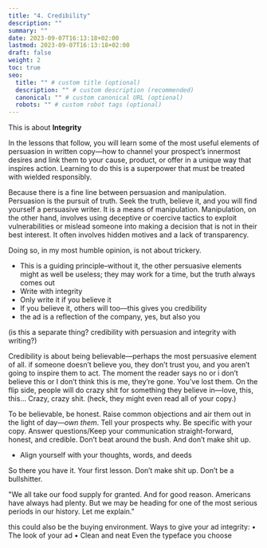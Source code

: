 ```yaml
---
title: "4. Credibility"
description: ""
summary: ""
date: 2023-09-07T16:13:18+02:00
lastmod: 2023-09-07T16:13:18+02:00
draft: false
weight: 2
toc: true
seo:
  title: "" # custom title (optional)
  description: "" # custom description (recommended)
  canonical: "" # custom canonical URL (optional)
  robots: "" # custom robot tags (optional)
---
```


This is about **Integrity**

In the lessons that follow, you will learn some of the most useful elements of persuasion in written copy&mdash;how to channel your prospect’s innermost desires and link them to your cause, product, or offer in a unique way that inspires action. Learning to do this is a superpower that must be treated with wielded responsibly.

Because there is a fine line between persuasion and manipulation. Persuasion is the pursuit of truth. Seek the truth, believe it, and you will find yourself a persuasive writer. It is a means of manipulation. Manipulation, on the other hand, involves using deceptive or coercive tactics to exploit vulnerabilities or mislead someone into making a decision that is not in their best interest. It often involves hidden motives and a lack of transparency.

Doing so, in my most humble opinion, is not about trickery.

* This is a guiding principle–without it, the other persuasive elements might as well be useless; they may work for a time, but the truth always comes out
* Write with integrity
* Only write it if you believe it
* If you believe it, others will too&mdash;this gives you credibility
* the ad is a reflection of the company, yes, but also you

(is this a separate thing? credibility with persuasion and integrity with writing?)

Credibility is about being believable&mdash;perhaps the most persuasive element of all. if someone doesn’t believe you, they don’t trust you, and you aren’t going to inspire them to act. The moment the reader says no or i don’t believe this or I don’t think this is me, they’re gone. You’ve lost them. On the flip side, people will do crazy shit for something they believe in&mdash;love, this, this… Crazy, crazy shit. (heck, they might even read all of your copy.)

To be believable, be honest. Raise common objections and air them out in the light of day&mdash;*own them*. Tell your prospects why. Be specific with your copy. Answer questions/Keep your communication straight-forward, honest, and credible. Don’t beat around the bush. And don’t make shit up.


* Align yourself with your thoughts, words, and deeds


So there you have it. Your first lesson. Don’t make shit up. Don’t be a bullshitter.


"We all take our food supply for granted. And for good reason. Americans have always had plenty. But we may be heading for one of the most serious periods in our history. Let me explain."


this could also be the buying environment.
Ways to give your ad integrity:
  • The look of your ad
  • Clean and neat
Even the typeface you choose
